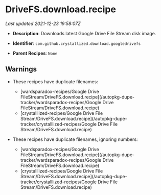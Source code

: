 # DriveFS.download.recipe

_Last updated 2021-12-23 19:58:07Z_

- **Description**: Downloads latest Google Drive File Stream disk image.

- **Identifier**: `com.github.crystallized.download.googledrivefs`

- **Parent Recipes**: `None`

## Warnings

- These recipes have duplicate filenames:
    - [wardsparadox-recipes/Google Drive FileStream/DriveFS.download.recipe](/autopkg-dupe-tracker/wardsparadox-recipes/Google Drive FileStream/DriveFS.download.recipe)
    - [crystalllized-recipes/Google Drive File Stream/DriveFS.download.recipe](/autopkg-dupe-tracker/crystalllized-recipes/Google Drive File Stream/DriveFS.download.recipe)

- These recipes have duplicate filenames, ignoring numbers:
    - [wardsparadox-recipes/Google Drive FileStream/DriveFS.download.recipe](/autopkg-dupe-tracker/wardsparadox-recipes/Google Drive FileStream/DriveFS.download.recipe)
    - [crystalllized-recipes/Google Drive File Stream/DriveFS.download.recipe](/autopkg-dupe-tracker/crystalllized-recipes/Google Drive File Stream/DriveFS.download.recipe)